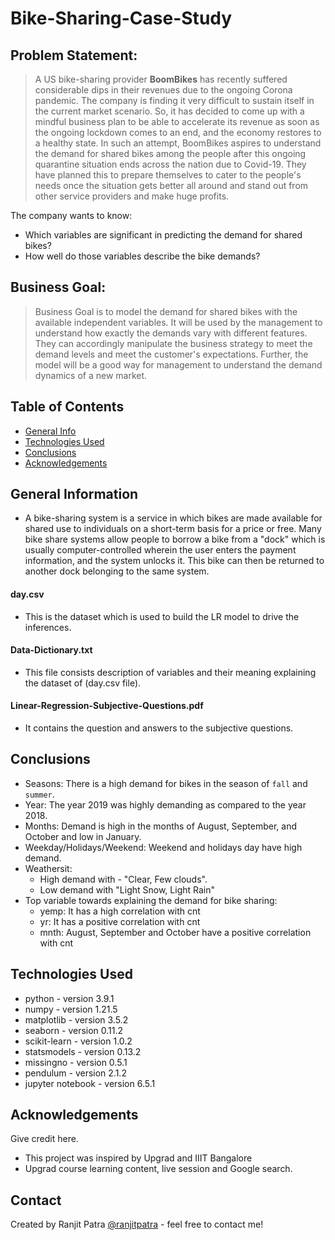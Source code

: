 # Bike-Sharing-Case-Study
## Problem Statement:

> A US bike-sharing provider **BoomBikes** has recently suffered considerable dips in their revenues due to the ongoing Corona pandemic. The company is finding it very difficult to sustain itself in the current market scenario. So, it has decided to come up with a mindful business plan to be able to accelerate its revenue as soon as the ongoing lockdown comes to an end, and the economy restores to a healthy state. In such an attempt, BoomBikes aspires to understand the demand for shared bikes among the people after this ongoing quarantine situation ends across the nation due to Covid-19. They have planned this to prepare themselves to cater to the people's needs once the situation gets better all around and stand out from other service providers and make huge profits.


The company wants to know:

-   Which variables are significant in predicting the demand for shared bikes?
-   How well do those variables describe the bike demands?


## Business Goal:
> Business Goal is to model the demand for shared bikes with the available independent variables. It will be used by the management to understand how exactly the demands vary with different features. They can accordingly manipulate the business strategy to meet the demand levels and meet the customer's expectations. Further, the model will be a good way for management to understand the demand dynamics of a new market. 


## Table of Contents
* [General Info](#general-information)
* [Technologies Used](#technologies-used)
* [Conclusions](#conclusions)
* [Acknowledgements](#acknowledgements)


## General Information
- A bike-sharing system is a service in which bikes are made available for shared use to individuals on a short-term basis for a price or free. Many bike share systems allow people to borrow a bike from a "dock" which is usually computer-controlled wherein the user enters the payment information, and the system unlocks it. This bike can then be returned to another dock belonging to the same system.

#### day.csv
-   This is the dataset which is used to build the LR model to drive the inferences.

#### Data-Dictionary.txt
-   This file consists description of variables and their meaning explaining the dataset of (day.csv file).

#### Linear-Regression-Subjective-Questions.pdf
-   It contains the question and answers to the subjective questions.
    


## Conclusions
- Seasons: There is a high demand for bikes in the season of `fall` and `summer`.
- Year: The year 2019 was highly demanding as compared to the year 2018.
- Months: Demand is high in the months of August, September, and October and low in January.
- Weekday/Holidays/Weekend: Weekend and holidays day have high demand.
- Weathersit: 
    -   High demand with - "Clear, Few clouds".
    -   Low demand with "Light Snow, Light Rain"
- Top variable towards explaining the demand for bike sharing:
    -   yemp: It has a high correlation with cnt
    -   yr: It has a positive correlation with cnt
    -   mnth: August, September and October have a positive correlation with cnt



## Technologies Used
- python - version 3.9.1
- numpy - version 1.21.5
- matplotlib - version 3.5.2
- seaborn - version 0.11.2
- scikit-learn - version 1.0.2
- statsmodels - version 0.13.2
- missingno - version 0.5.1
- pendulum - version 2.1.2
- jupyter notebook - version 6.5.1



## Acknowledgements
Give credit here.
- This project was inspired by Upgrad and IIIT Bangalore
- Upgrad course learning content, live session and Google search.


## Contact
Created by Ranjit Patra [@ranjitpatra](https://github.com/ranjitpatra) - feel free to contact me!
